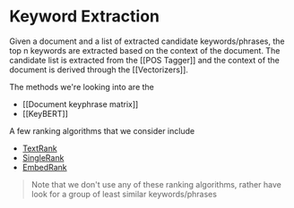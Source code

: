 # Keyword Extraction
Given a document and a list of extracted candidate keywords/phrases, the top n keywords are extracted based on the context of the document. The candidate list is extracted from the [[POS Tagger]] and the context of the document is derived through the [[Vectorizers]].

The methods we're looking into are the
- [[Document keyphrase matrix]]
- [[KeyBERT]]

A few ranking algorithms that we consider include
- [TextRank](https://web.eecs.umich.edu/~mihalcea/papers/mihalcea.emnlp04.pdf)
- [SingleRank](https://aclanthology.org/C08-1122.pdf)
- [EmbedRank](https://aclanthology.org/K18-1022.pdf)

> Note that we don't use any of these ranking algorithms, rather have look for a group of least similar keywords/phrases

